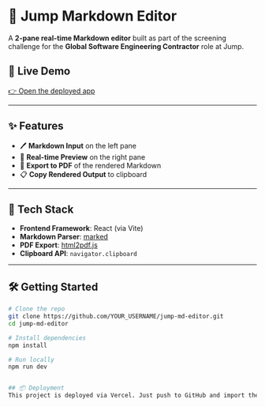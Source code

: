 # 📝 Jump Markdown Editor

A **2-pane real-time Markdown editor** built as part of the screening challenge for the **Global Software Engineering Contractor** role at Jump.

## 🚀 Live Demo

[👉 Open the deployed app](https://jump-md-editor-one.vercel.app/)

---

## ✨ Features

- 🖊️ **Markdown Input** on the left pane
- 👀 **Real-time Preview** on the right pane
- 📄 **Export to PDF** of the rendered Markdown
- 📋 **Copy Rendered Output** to clipboard

---

## 🧱 Tech Stack

- **Frontend Framework**: React (via Vite)
- **Markdown Parser**: [marked](https://github.com/markedjs/marked)
- **PDF Export**: [html2pdf.js](https://github.com/eKoopmans/html2pdf)
- **Clipboard API**: `navigator.clipboard`

---

## 🛠️ Getting Started

```bash
# Clone the repo
git clone https://github.com/YOUR_USERNAME/jump-md-editor.git
cd jump-md-editor

# Install dependencies
npm install

# Run locally
npm run dev


## 📦 Deployment
This project is deployed via Vercel. Just push to GitHub and import the repo on Vercel – it auto-detects Vite and deploys instantly.

